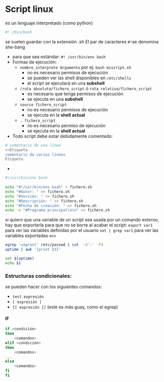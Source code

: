 # Script linux
es un lenguaje interpretado (como python)
```bash
#! /bin/bash

```
se suelen guardar con la extensión .sh
El par de caracteres `#!`se denomina she-bang
* para que sea estándar: `#! /usr/bin/env bash`
* Formas de ejecución:
	* `nombre_intérprete Argumento` por ej: `bash miscript.sh`
		* no es necesario permisos de ejecución
		* se pueden ver las shell disponibles en `/etc/shells`
		* el script se ejecutará en una **subshell**
	* `/ruta absoluta/fichero_script`  ó  `ruta relativa/fichero_script`
		* es necesario que tenga permisos de ejecución
		* se ejecuta en una **subshell**
	* `source fichero_script`
		* no es necesario permisos de ejecución
		* se ejecuta en la **shell actual**
	* `. fichero_script`
		* no es necesario permiso de ejecución
		* se ejecuta en la **shell actual**
* Todo script debe estar debidamente comentado:
```bash
# comentario de una línea
<<Etiqueta
comentario de varias líneas
Etiqueta
```

* 

```bash
#!/usr/bin/env bash
	
echo "#!/usr/bin/env bash" > fichero.sh
echo "#Autor: " >> fichero.sh
echo "#Versión: " >> fichero.sh
echo "#Descripción: " >> fichero.sh
echo "#Fecha de creación: " >> fichero.sh
echo -e "#Programa principal\n\n" >> fichero.sh
```

si quiero que una variable de un script sea usada por un comando externo, hay que exportarla para que no se borre al acabar el script: `export var1`
para ver las variables definidas por el usuario `set | grep var1`
para ver las variables exportadas `env`

```bash
egrep 'vagrant' /etc/passwd | cut  -d':' -f4
uptime | awk '{print $3}'

set $(uptime)
echo $1

```

### Estructuras condicionales:
se pueden hacer con los siguientes comandos:
* `test expresión`
* `[ expresión ]`
* `[[ expresión ]]` (este es más guay, como el egrep)
#### IF
```bash
if <condición>
then
	<comandos>
elif <condición>
then
	<comandos>
...
else
	<comandos>
fi
fi

```
